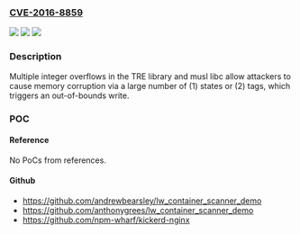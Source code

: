 ### [CVE-2016-8859](https://cve.mitre.org/cgi-bin/cvename.cgi?name=CVE-2016-8859)
![](https://img.shields.io/static/v1?label=Product&message=n%2Fa&color=blue)
![](https://img.shields.io/static/v1?label=Version&message=n%2Fa&color=blue)
![](https://img.shields.io/static/v1?label=Vulnerability&message=n%2Fa&color=brighgreen)

### Description

Multiple integer overflows in the TRE library and musl libc allow attackers to cause memory corruption via a large number of (1) states or (2) tags, which triggers an out-of-bounds write.

### POC

#### Reference
No PoCs from references.

#### Github
- https://github.com/andrewbearsley/lw_container_scanner_demo
- https://github.com/anthonygrees/lw_container_scanner_demo
- https://github.com/npm-wharf/kickerd-nginx

